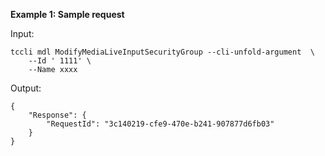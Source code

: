 **Example 1: Sample request**



Input: 

```
tccli mdl ModifyMediaLiveInputSecurityGroup --cli-unfold-argument  \
    --Id ' 1111' \
    --Name xxxx
```

Output: 
```
{
    "Response": {
        "RequestId": "3c140219-cfe9-470e-b241-907877d6fb03"
    }
}
```

